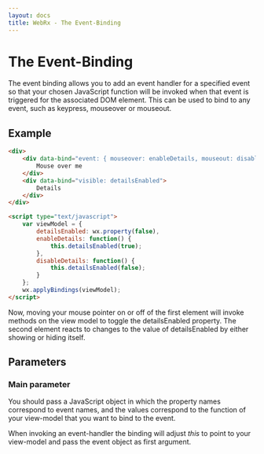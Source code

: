 ```yaml
---
layout: docs
title: WebRx - The Event-Binding
---
```

# The Event-Binding

The event binding allows you to add an event handler for a specified event so that your chosen JavaScript function will be 
invoked when that event is triggered for the associated DOM element. This can be used to bind to any event, 
such as keypress, mouseover or mouseout.

## Example

```html
<div>
    <div data-bind="event: { mouseover: enableDetails, mouseout: disableDetails }">
        Mouse over me
    </div>
    <div data-bind="visible: detailsEnabled">
        Details
    </div>
</div>
```
 
```html
<script type="text/javascript">
    var viewModel = {
        detailsEnabled: wx.property(false),
        enableDetails: function() {
            this.detailsEnabled(true);
        },
        disableDetails: function() {
            this.detailsEnabled(false);
        }
    };
    wx.applyBindings(viewModel);
</script>
```

Now, moving your mouse pointer on or off of the first element will invoke methods on the view model to 
toggle the detailsEnabled property. The second element reacts to changes to the value of detailsEnabled 
by either showing or hiding itself.

## Parameters

### Main parameter

You should pass a JavaScript object in which the property names correspond to event names, and 
the values correspond to the function of your view-model that you want to bind to the event.

When invoking an event-handler the binding will adjust *this* to point to your view-model and 
pass the event object as first argument.
